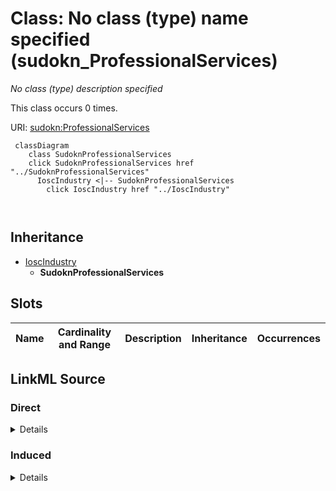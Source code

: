 

# Class: No class (type) name specified (sudokn_ProfessionalServices)


_No class (type) description specified_






This class occurs 0 times.


URI: [sudokn:ProfessionalServices](http://asu.edu/semantics/SUDOKN/ProfessionalServices)






```mermaid
 classDiagram
    class SudoknProfessionalServices
    click SudoknProfessionalServices href "../SudoknProfessionalServices"
      IoscIndustry <|-- SudoknProfessionalServices
        click IoscIndustry href "../IoscIndustry"
      
      
```





## Inheritance
* [IoscIndustry](../classes/IoscIndustry.md)
    * **SudoknProfessionalServices**



## Slots

| Name | Cardinality and Range | Description | Inheritance | Occurrences |
| ---  | --- | --- | --- | --- |














## LinkML Source

<!-- TODO: investigate https://stackoverflow.com/questions/37606292/how-to-create-tabbed-code-blocks-in-mkdocs-or-sphinx -->

### Direct

<details>

```yaml
name: sudokn_ProfessionalServices
conforms_to: No schema conformance document specified
annotations:
  count:
    tag: count
    value: 0
description: No class (type) description specified
title: No class (type) name specified
from_schema: sudokn-kg
rank: 1000
is_a: iosc_Industry
class_uri: sudokn:ProfessionalServices

```
</details>

### Induced

<details>

```yaml
name: sudokn_ProfessionalServices
conforms_to: No schema conformance document specified
annotations:
  count:
    tag: count
    value: 0
description: No class (type) description specified
title: No class (type) name specified
from_schema: sudokn-kg
rank: 1000
is_a: iosc_Industry
class_uri: sudokn:ProfessionalServices

```
</details>